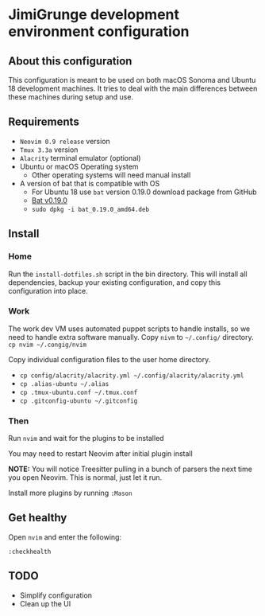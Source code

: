 # JimiGrunge development environment  configuration

## About this configuration

This configuration is meant to be used on both macOS Sonoma and Ubuntu 18 development machines.
It tries to deal with the main differences between these machines during setup and use.

## Requirements

- `Neovim 0.9 release` version
- `Tmux 3.3a` version
- `Alacrity` terminal emulator (optional)
- Ubuntu or macOS Operating system
  - Other operating systems will need manual install
- A version of bat that is compatible with OS
  - For Ubuntu 18 use `bat` version 0.19.0 download package from GitHub
  - [Bat v0.19.0](https://github.com/sharkdp/bat/releases/tag/v0.19.0)
  - `sudo dpkg -i bat_0.19.0_amd64.deb`

## Install

### Home

Run the `install-dotfiles.sh` script in the bin directory.
This will install all dependencies, backup your existing configuration, and copy this configuration into place.

### Work

The work dev VM uses automated puppet scripts to handle installs, so we need to handle extra software manually.
Copy `nivm` to `~/.config/` directory. `cp nvim ~/.congig/nvim`

Copy individual configuration files to the user home directory.

- `cp config/alacrity/alacrity.yml ~/.config/alacrity/alacrity.yml`
- `cp .alias-ubuntu ~/.alias`
- `cp .tmux-ubuntu.conf ~/.tmux.conf`
- `cp .gitconfig-ubuntu ~/.gitconfig`

### Then

Run `nvim` and wait for the plugins to be installed

You may need to restart Neovim after initial plugin install

**NOTE:** You will notice Treesitter pulling in a bunch of parsers the next time you open Neovim. This is normal, just let it run.

Install more plugins by running `:Mason`

## Get healthy

Open `nvim` and enter the following:

```
:checkhealth
```

## TODO

- Simplify configuration
- Clean up the UI
